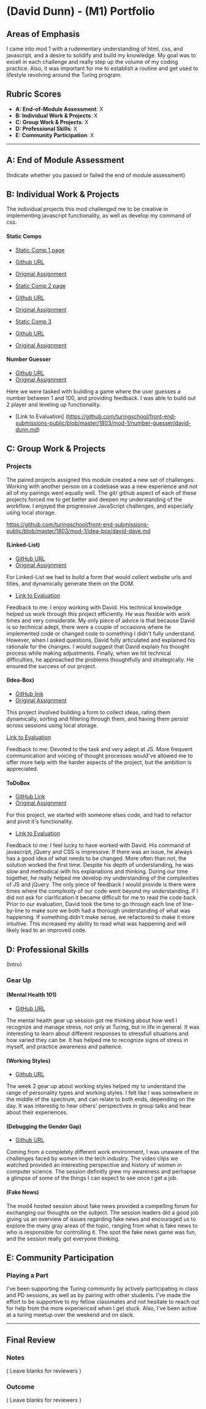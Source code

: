 # (David Dunn) - (M1) Portfolio

## Areas of Emphasis

I came into mod 1 with a rudementary understanding of html, css, and javascript, and a desire to solidify and build my knowledge. My goal was to excell in each challenge and really step up the volume of my coding practice. Also, it was important for me to establish a routine and get used to lifestyle revolving around the Turing program.

## Rubric Scores

* **A: End-of-Module Assessment**: X
* **B: Individual Work & Projects**: X
* **C: Group Work & Projects**: X
* **D: Professional Skills**: X
* **E: Community Participation**: X

-----------------------

## A: End of Module Assessment

(Indicate whether you passed or failed the end of module assessment)


## B: Individual Work & Projects

The individual projects this mod challenged me to be creative in implementing javascript functionality, as well as develop my command of css. 

#### Static Comps
* [Static Comp 1 page](https://dsdunn.github.io/dsd-comp-challenge-1/)
* [Github URL](https://github.com/dsdunn/dsd-comp-challenge-1)
* [Original Assignment](http://frontend.turing.io/projects/m1-static-comp-1.html)

* [Static Comp 2 page](https://dsdunn.github.io/dsd-comp-challenge-2/)
* [Github URL](https://github.com/dsdunn/dsd-comp-challenge-2)
* [Original Assignment](http://frontend.turing.io/projects/m1-static-comp-2.html)

* [Static Comp 3](https://dsdunn.github.io/dsd-comp-challenge-3/)
* [Github URL](https://github.com/dsdunn/dsd-comp-challenge-3)
* [Original Assignment](http://frontend.turing.io/projects/m1-static-comp-3.html)


#### Number Guesser

* [Github URL](https://github.com/dsdunn/numberguesser.git)
* [Original Assignment](http://frontend.turing.io/projects/number-guesser.html)

Here we were tasked with building a game where the user guesses a number between 1 and 100, and providing feedback. I was able to build out 2 player and leveling up functionality.

* [Link to Evaluation] (https://github.com/turingschool/front-end-submissions-public/blob/master/1803/mod-1/number-guesser/david-dunn.md)


## C: Group Work & Projects

### Projects

The paired projects assigned this module created a new set of challenges. Working with another person on a codebase was a new experience and not all of my pairings went equally well. The git/ github aspect of each of these projects forced me to get better and deepen my understanding of the workflow. I enjoyed the progressive JavaScript challenges, and especially using local storage.

https://github.com/turingschool/front-end-submissions-public/blob/master/1803/mod-1/idea-box/david-dave.md

#### (Linked-List)

* [GitHub URL](https://github.com/dsdunn/linkedlist)
* [Original Assignment](http://frontend.turing.io/projects/linked-list.html)

For Linked-List we had to build a form that would collect website urls and titles, and dynamically generate them on the DOM. 

* [Link to Evaluation](https://github.com/turingschool/front-end-submissions-public/blob/master/1803/mod-1/linked-list/david-jeremiah.md)

Feedback to me:
I enjoy working with David. His technical knowledge helped us work through this project efficiently. He was flexible with work times and very considerate. My only piece of advice is that because David is so technical adept, there were a couple of occasions where he implemented code or changed code to something I didn't fully understand. However, when I asked questions, David fully articulated and explained his rationale for the changes. I would suggest that David explain his thought process while making adjustments. Finally, when we hit technical difficulties, he approached the problems thoughtfully and strategically. He ensured the success of our project. 

#### (Idea-Box)

* [GitHub link](https://github.com/dsdunn/ideabox)
* [Original Assignment](http://frontend.turing.io/projects/ideabox.html)

This project involved building a form to collect ideas, rating them dynamically, sorting and filtering through them, and having them persist across sessions using local storage. 

[Link to Evaluation](https://github.com/turingschool/front-end-submissions-public/blob/master/1803/mod-1/idea-box/david-dave.md)

Feedback to me: 
Devoted to the task and very adept at JS. More frequent communication and voicing of thought processes would've allowed me to offer more help with the harder aspects of the project, but the ambition is appreciated.

#### ToDoBox 

* [GitHub Link]()
* [Original Assignment]()

For this project, we started with someone elses code, and had to refactor and pivot it's functionality. 

* [Link to Evaluation](https://github.com/turingschool/front-end-submissions-public/blob/master/1803/mod-1/2dobox/david-jesse.md)

Feedback to me:
I feel lucky to have worked with David. His command of javascript, jQuery and CSS is impressive. If there was an issue, he always has a good idea of what needs to be changed. More often than not, the solution worked the first time. Despite his depth of understanding, he was slow and methodical with his explanations and thinking. During our time together, he really helped me develop my understanding of the complexities of JS and jQuery. The only piece of feedback I would provide is there were times where the complexity of our code went beyond my understanding. If I did not ask for clarification it became difficult for me to read the code back. Prior to our evaluation, David took the time to go through each line of line-by-line to make sure we both had a thorough understanding of what was happening. If something didn't make sense, we refactored to make it more intuitive. This increased my ability to read what was happening and will likely lead to an improved code.

## D: Professional Skills
(Intro)

### Gear Up
#### (Mental Health 101)
* [GitHub URL](https://github.com/turingschool/gear-up/blob/master/Mod1_Week1_mental_health_101.md)

The mental health gear up session got me thinking about how well I recognize and manage stress, not only at Turing, but in life in general. It was interesting to learn about different responses to stressfull situations and how varied they can be. It has helped me to recognize signs of stress in myself, and practice awareness and patience. 

#### (Working Styles)
* [Github URL](https://github.com/turingschool/gear-up/blob/master/m1_citizenship/session_3_intro_extro_ambivert_styles.markdown)

The week 2 gear up about working styles helped my to understand the range of personality types and working styles. I felt like I was somewhere in the middle of the spectrum, and can relate to both ends, depending on the day. It was interestig to hear others' perspectives in group talks and hear about their experiences.

#### (Debugging the Gender Gap)
* [Github URL](https://github.com/turingschool/gear-up/blob/master/m1_citizenship/session_5_debugging_gender_gap.md)

Coming from a completely different work environment, I was unaware of the challenges faced by women in the tech industry. The video clips we watched provided an interesting perspective and history of women in computer science. The session definitly grew my awareness and perhapse a glimpse of some of the things I can expect to see once I get a job.

#### (Fake News)

The mod4 hosted session about fake news provided a compelling forum for exchanging our thoughts on the subject. The session leaders did a good job giving us an overview of issues regarding fake news and encouraged us to explore the many gray areas of the topic, ranging from what is fake news to who is responsible for controlling it. The spot the fake news game was fun, and the session really got everyone thinking.


## E: Community Participation

### Playing a Part

I've been supporting the Turing community by actively participating in class and PD sessions, as well as by pairing with other students. I've made the effort to be supportive to my fellow classmates and not hesitate to reach out for help from the more experienced when I get stuck. Also, I've been active at a turing meetup over the weekend and on slack.

------------------

## Final Review

### Notes

( Leave blanks for reviewers )

### Outcome

( Leave blanks for reviewers )
